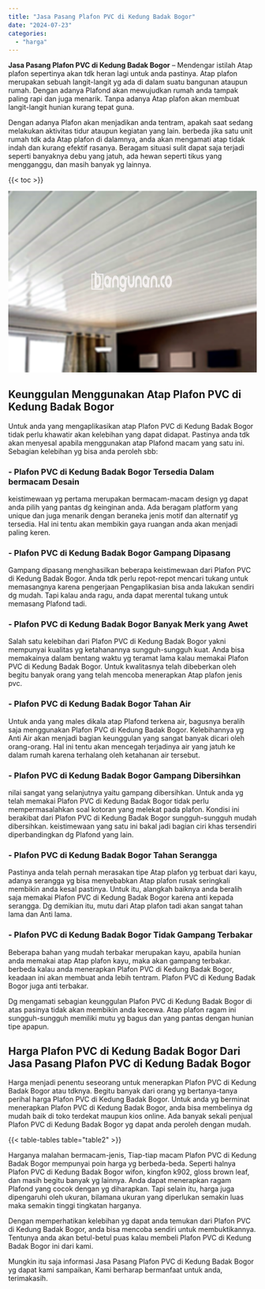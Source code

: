 ```yaml
---
title: "Jasa Pasang Plafon PVC di Kedung Badak Bogor"
date: "2024-07-23"
categories: 
  - "harga"
---
```


**Jasa Pasang Plafon PVC di Kedung Badak Bogor** – Mendengar istilah Atap plafon sepertinya akan tdk heran lagi untuk anda pastinya. Atap plafon merupakan sebuah langit-langit yg ada di dalam suatu bangunan ataupun rumah. Dengan adanya Plafond akan mewujudkan rumah anda tampak paling rapi dan juga menarik. Tanpa adanya Atap plafon akan membuat langit-langit hunian kurang tepat guna.

Dengan adanya Plafon akan menjadikan anda tentram, apakah saat sedang melakukan aktivitas tidur ataupun kegiatan yang lain. berbeda jika satu unit rumah tdk ada Atap plafon di dalamnya, anda akan mengamati atap tidak indah dan kurang efektif rasanya. Beragam situasi sulit dapat saja terjadi seperti banyaknya debu yang jatuh, ada hewan seperti tikus yang mengganggu, dan masih banyak yg lainnya.

{{< toc >}}

![Jasa Pasang Plafon PVC di Kedung Badak Bogor](/images/flafond-pvc-murah08.png)

## Keunggulan Menggunakan Atap Plafon PVC di Kedung Badak Bogor

Untuk anda yang mengaplikasikan atap Plafon PVC di Kedung Badak Bogor tidak perlu khawatir akan kelebihan yang dapat didapat. Pastinya anda tdk akan menyesal apabila menggunakan atap Plafond macam yang satu ini. Sebagian kelebihan yg bisa anda peroleh sbb:

### \- Plafon PVC di Kedung Badak Bogor Tersedia Dalam bermacam Desain

keistimewaan yg pertama merupakan bermacam-macam design yg dapat anda pilih yang pantas dg keinginan anda. Ada beragam platform yang unique dan juga menarik dengan beraneka jenis motif dan alternatif yg tersedia. Hal ini tentu akan membikin gaya ruangan anda akan menjadi paling keren.

### \- Plafon PVC di Kedung Badak Bogor Gampang Dipasang

Gampang dipasang menghasilkan beberapa keistimewaan dari Plafon PVC di Kedung Badak Bogor. Anda tdk perlu repot-repot mencari tukang untuk memasangnya karena pengerjaan Pengaplikasian bisa anda lakukan sendiri dg mudah. Tapi kalau anda ragu, anda dapat merental tukang untuk memasang Plafond tadi.

### \- Plafon PVC di Kedung Badak Bogor Banyak Merk yang Awet

Salah satu kelebihan dari Plafon PVC di Kedung Badak Bogor yakni mempunyai kualitas yg ketahanannya sungguh-sungguh kuat. Anda bisa memakainya dalam bentang waktu yg teramat lama kalau memakai Plafon PVC di Kedung Badak Bogor. Untuk kwalitasnya telah dibeberkan oleh begitu banyak orang yang telah mencoba menerapkan Atap plafon jenis pvc.

### \- Plafon PVC di Kedung Badak Bogor Tahan Air

Untuk anda yang males dikala atap Plafond terkena air, bagusnya beralih saja menggunakan Plafon PVC di Kedung Badak Bogor. Kelebihannya yg Anti Air akan menjadi bagian keunggulan yang sangat banyak dicari oleh orang-orang. Hal ini tentu akan mencegah terjadinya air yang jatuh ke dalam rumah karena terhalang oleh ketahanan air tersebut.

### \- Plafon PVC di Kedung Badak Bogor Gampang Dibersihkan

nilai sangat yang selanjutnya yaitu gampang dibersihkan. Untuk anda yg telah memakai Plafon PVC di Kedung Badak Bogor tidak perlu mempermasalahkan soal kotoran yang melekat pada plafon. Kondisi ini berakibat dari Plafon PVC di Kedung Badak Bogor sungguh-sungguh mudah dibersihkan. keistimewaan yang satu ini bakal jadi bagian ciri khas tersendiri diperbandingkan dg Plafond yang lain.

### \- Plafon PVC di Kedung Badak Bogor Tahan Serangga

Pastinya anda telah pernah merasakan tipe Atap plafon yg terbuat dari kayu, adanya serangga yg bisa menyebabkan Atap plafon rusak seringkali membikin anda kesal pastinya. Untuk itu, alangkah baiknya anda beralih saja memakai Plafon PVC di Kedung Badak Bogor karena anti kepada serangga. Dg demikian itu, mutu dari Atap plafon tadi akan sangat tahan lama dan Anti lama.

### \- Plafon PVC di Kedung Badak Bogor Tidak Gampang Terbakar

Beberapa bahan yang mudah terbakar merupakan kayu, apabila hunian anda memakai atap Atap plafon kayu, maka akan gampang terbakar. berbeda kalau anda menerapkan Plafon PVC di Kedung Badak Bogor, keadaan ini akan membuat anda lebih tentram. Plafon PVC di Kedung Badak Bogor juga anti terbakar.

Dg mengamati sebagian keunggulan Plafon PVC di Kedung Badak Bogor di atas pasinya tidak akan membikin anda kecewa. Atap plafon ragam ini sungguh-sungguh memiliki mutu yg bagus dan yang pantas dengan hunian tipe apapun.

## Harga Plafon PVC di Kedung Badak Bogor Dari Jasa Pasang Plafon PVC di Kedung Badak Bogor

Harga menjadi penentu seseorang untuk menerapkan Plafon PVC di Kedung Badak Bogor atau tdknya. Begitu banyak dari orang yg bertanya-tanya perihal harga Plafon PVC di Kedung Badak Bogor. Untuk anda yg berminat menerapkan Plafon PVC di Kedung Badak Bogor, anda bisa membelinya dg mudah baik di toko terdekat maupun kios online. Ada banyak sekali penjual Plafon PVC di Kedung Badak Bogor yg dapat anda peroleh dengan mudah.

{{< table-tables table="table2" >}}

Harganya malahan bermacam-jenis, Tiap-tiap macam Plafon PVC di Kedung Badak Bogor mempunyai poin harga yg berbeda-beda. Seperti halnya Plafon PVC di Kedung Badak Bogor wifon, kingfon k902, gloss brown leaf, dan masih begitu banyak yg lainnya. Anda dapat menerapkan ragam Plafond yang cocok dengan yg diharapkan. Tapi selain itu, harga juga dipengaruhi oleh ukuran, bilamana ukuran yang diperlukan semakin luas maka semakin tinggi tingkatan harganya.

Dengan memperhatikan kelebihan yg dapat anda temukan dari Plafon PVC di Kedung Badak Bogor, anda bisa mencoba sendiri untuk membuktikannya. Tentunya anda akan betul-betul puas kalau membeli Plafon PVC di Kedung Badak Bogor ini dari kami.

Mungkin itu saja informasi Jasa Pasang Plafon PVC di Kedung Badak Bogor yg dapat kami sampaikan, Kami berharap bermanfaat untuk anda, terimakasih.
